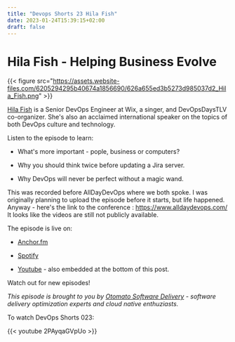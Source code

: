 ```yaml
---
title: "Devops Shorts 23 Hila Fish"
date: 2023-01-24T15:39:15+02:00
draft: false
---
```




# Hila Fish - Helping Business Evolve

{{< figure src="https://assets.website-files.com/6205294295b40674a1856690/626a655ed3b5273d985037d2_Hila_Fish.png" >}}


[Hila Fish](https://www.linkedin.com/in/hila-fish/) is a Senior DevOps Engineer at Wix, a singer, and DevOpsDaysTLV co-organizer. She's also an acclaimed international speaker on the topics of both DevOps culture and technology. 


Listen to the episode to learn:

- What's more important - pople, business or computers?

- Why you should think twice before updating a Jira server.

- Why DevOps will never be perfect without a magic wand.


This was recorded before AllDayDevOps where we both spoke.
I was originally planning to upload the episode before it starts, but life happened.
Anyway - here's the link to the conference : https://www.alldaydevops.com/
It looks like the videos are still not publicly available.

The episode is live on:

- [Anchor.fm](https://spotifyanchor-web.app.link/e/4kUB08KQQwb)

- [Spotify](https://open.spotify.com/episode/6py0QHDXBzC419QiTQKRKU?si=dylxI4SAQ7GldTB_Rh-Oxg)

- [Youtube](https://youtu.be/2PAyqaGVpUo) - also embedded at the bottom of this post.

Watch out for new episodes!

_This episode is brought to you by [Otomato Software Delivery](https://otomato.io) - software delivery optimization experts and cloud native enthuziasts._


To watch DevOps Shorts 023:

{{< youtube 2PAyqaGVpUo >}}


